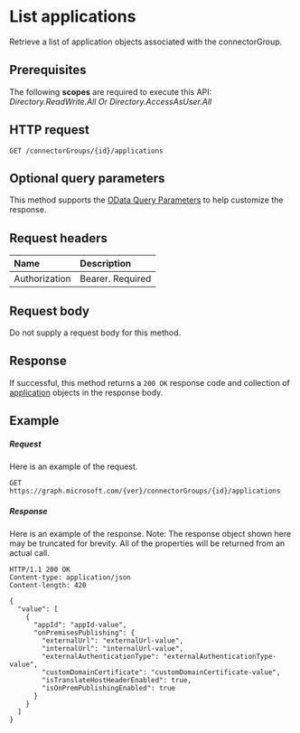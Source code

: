 # List applications

Retrieve a list of application objects associated with the connectorGroup.
## Prerequisites
The following **scopes** are required to execute this API: *Directory.ReadWrite.All Or Directory.AccessAsUser.All*
## HTTP request
<!-- { "blockType": "ignored" } -->
```http
GET /connectorGroups/{id}/applications
```
## Optional query parameters
This method supports the [OData Query Parameters](http://developer.microsoft.com/en-us/graph/docs/overview/query_parameters) to help customize the response.

## Request headers
| Name      |Description|
|:----------|:----------|
| Authorization  | Bearer. Required|

## Request body
Do not supply a request body for this method.
## Response
If successful, this method returns a `200 OK` response code and collection of [application](../resources/application.md) objects in the response body.
## Example
##### Request
Here is an example of the request.
<!-- {
  "blockType": "request",
  "name": "get_applications"
}-->
```http
GET https://graph.microsoft.com/{ver}/connectorGroups/{id}/applications
```
##### Response
Here is an example of the response. Note: The response object shown here may be truncated for brevity. All of the properties will be returned from an actual call.
<!-- {
  "blockType": "response",
  "truncated": true,
  "@odata.type": "microsoft.graph.application",
  "isCollection": true
} -->
```http
HTTP/1.1 200 OK
Content-type: application/json
Content-length: 420

{
  "value": [
    {
      "appId": "appId-value",
      "onPremisesPublishing": {
        "externalUrl": "externalUrl-value",
        "internalUrl": "internalUrl-value",
        "externalAuthenticationType": "externalAuthenticationType-value",
        "customDomainCertificate": "customDomainCertificate-value",
        "isTranslateHostHeaderEnabled": true,
        "isOnPremPublishingEnabled": true
      }
    }
  ]
}
```

<!-- uuid: 8fcb5dbc-d5aa-4681-8e31-b001d5168d79
2015-10-25 14:57:30 UTC -->
<!-- {
  "type": "#page.annotation",
  "description": "List applications",
  "keywords": "",
  "section": "documentation",
  "tocPath": ""
}-->
